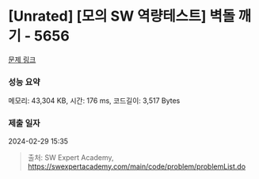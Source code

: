 # [Unrated] [모의 SW 역량테스트] 벽돌 깨기 - 5656 

[문제 링크](https://swexpertacademy.com/main/code/problem/problemDetail.do?contestProbId=AWXRQm6qfL0DFAUo) 

### 성능 요약

메모리: 43,304 KB, 시간: 176 ms, 코드길이: 3,517 Bytes

### 제출 일자

2024-02-29 15:35



> 출처: SW Expert Academy, https://swexpertacademy.com/main/code/problem/problemList.do